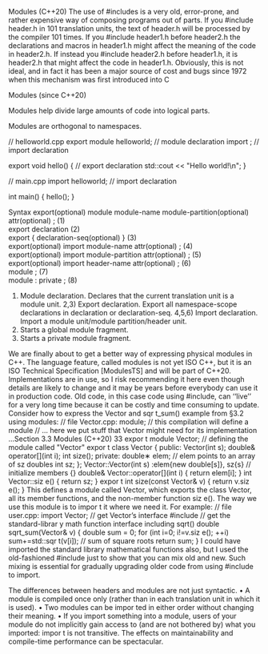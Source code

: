 Modules (C++20)
The use of #includes is a very old, error-prone, and rather expensive way of composing programs
out of parts. If you #include header.h in 101 translation units, the text of header.h will be processed
by the compiler 101 times. If you #include header1.h before header2.h the declarations and macros
in header1.h might affect the meaning of the code in header2.h. If instead you #include header2.h
before header1.h, it is header2.h that might affect the code in header1.h. Obviously, this is not ideal,
and in fact it has been a major source of cost and bugs since 1972 when this mechanism was first
introduced into C



Modules (since C++20)

Modules help divide large amounts of code into logical parts.

Modules are orthogonal to namespaces.

// helloworld.cpp
export module helloworld;  // module declaration
import <iostream>;         // import declaration

export void hello() {      // export declaration
    std::cout << "Hello world!\n";
}

// main.cpp
import helloworld;  // import declaration

int main() {
    hello();
}

Syntax
export(optional) module module-name module-partition(optional) attr(optional) ; 	(1) 	
export declaration 	(2) 	
export { declaration-seq(optional) } 	(3) 	
export(optional) import module-name attr(optional) ; 	(4) 	
export(optional) import module-partition attr(optional) ; 	(5) 	
export(optional) import header-name attr(optional) ; 	(6) 	
module ; 	(7) 	
module : private ; 	(8) 	
1) Module declaration. Declares that the current translation unit is a module unit.
2,3) Export declaration. Export all namespace-scope declarations in declaration or declaration-seq.
4,5,6) Import declaration. Import a module unit/module partition/header unit.
7) Starts a global module fragment.
8) Starts a private module fragment.





We are finally about to get a better way of expressing physical modules in C++. The language
feature, called modules is not yet ISO C++, but it is an ISO Technical Specification [ModulesTS]
and will be part of C++20. Implementations are in use, so I risk recommending it here even though
details are likely to change and it may be years before everybody can use it in production code.
Old code, in this case code using #include, can ‘‘live’’ for a very long time because it can be costly
and time consuming to update.
Consider how to express the Vector and sqr t_sum() example from §3.2 using modules:
// file Vector.cpp:
module; // this compilation will define a module
// ... here we put stuff that Vector might need for its implementation ...Section 3.3 Modules (C++20) 33
expor t module Vector; // defining the module called "Vector"
expor t class Vector {
public:
Vector(int s);
double& operator[](int i);
int size();
private:
double∗ elem; // elem points to an array of sz doubles
int sz;
};
Vector::Vector(int s)
:elem{new double[s]}, sz{s} // initialize members
{}
double& Vector::operator[](int i)
{
return elem[i];
}
int Vector::siz e()
{
return sz;
}
expor t int size(const Vector& v) { return v.siz e(); }
This defines a module called Vector, which exports the class Vector, all its member functions, and
the non-member function siz e().
The way we use this module is to impor t it where we need it. For example:
// file user.cpp:
import Vector; // get Vector’s interface
#include <cmath> // get the standard-librar y math function interface including sqrt()
double sqrt_sum(Vector& v)
{
double sum = 0;
for (int i=0; i!=v.siz e(); ++i)
sum+=std::sqr t(v[i]); // sum of square roots
return sum;
}
I could have imported the standard library mathematical functions also, but I used the old-fashioned #include just to show that you can mix old and new. Such mixing is essential for gradually upgrading older code from using #include to import.

The differences between headers and modules are not just syntactic.
• A module is compiled once only (rather than in each translation unit in which it is used).
• Two modules can be impor ted in either order without changing their meaning.
• If you import something into a module, users of your module do not implicitly gain access
to (and are not bothered by) what you imported: impor t is not transitive.
The effects on maintainability and compile-time performance can be spectacular.
